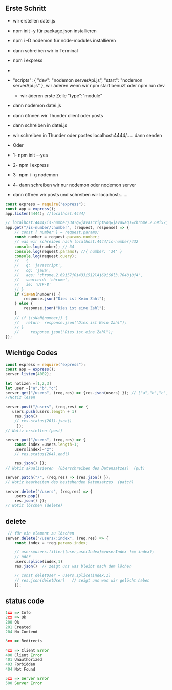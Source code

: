 ## Erste Schritt

-   wir erstellen datei.js
-   npm init -y für package.json installieren
-   npm i -D nodemon für node-modules installieren
-   dann schreiben wir in Terminal 
-   npm i express

-   
-   "scripts": {
    "dev": "nodemon serverApi.js",
    "start": "nodemon serverApi.js"
    }, wir äderen wenn wir npm start benuzt oder npm run dev
    -  wir äderen erste Zeile 
    "type":"module"

-   dann nodemon datei.js
-   dann öfnnen wir Thunder client oder posts
-   dann schreiben in datei.js
-   wir schreiben in Thunder oder postes localhost:4444/..... dann senden



- Oder
- 1- npm init --yes
- 2-  npm i express
- 3- npm i -g nodemon
- 4- dann schreiben wir nur nodemon oder nodemon server
- dann öffnen wir posts und schreiben wir localhost:......
```js
const express = require("express");
const app = express();
app.listen(4444); //localhost:4444/

// localhost:4444/is-number/34?q=javascript&oq=java&aqs=chrome.2.69i57j0i433i512l4j69i60l3.7048j0j4&sourceid=chrome&ie=UTF-8
app.get("/is-number/:number", (request, response) => {
    // const { number } = request.params;
    const number = request.params.number;
    // was wir schreiben nach localhost:4444/is-number/432
    console.log(number); // 34
    console.log(request.params); //{ number: '34' }
    console.log(request.query);
    //   {
    //   q: 'javascript',
    //   oq: 'java',
    //   aqs: 'chrome.2.69i57j0i433i512l4j69i60l3.7048j0j4',
    //   sourceid: 'chrome',
    //   ie: 'UTF-8'
    // }
    if (isNaN(number)) {
        response.json("Dies ist Kein Zahl");
    } else {
        response.json("Dies ist eine Zahl");
    }
    // if (isNaN(number)) {
    //   return  response.json("Dies ist Kein Zahl");
    // }
    //     response.json("Dies ist eine Zahl");
});
```

## Wichtige Codes

```js
const express = require("express");
const app = express();
server.listen(4002);

let notizen =[1,2,3]
let user =["a","b","c"]
server.get("/users", (req,res) => {res.json(users) }); // ["a","b","c"]
//Notiz lesen

server.post("/users", (req,res) => {
   users.push(users.length + 1)
    res.json()
    // res.status(201).json()
     });
// Notiz erstellen (post)

server.put("/users", (req,res) => {
    const index =users.length-1;
    users[index]="z":
    // res.status(204).end()

    res.json() });
// Notiz akualisieren  (überschreiben des Datensatzes)  (put)

server.patch("/", (req,res) => {res.json() });
// Notiz bearbeiten des bestehenden Datensatzes  (patch)

server.delete("/users", (req,res) => {
    users.pop()
    res.json() });
// Notiz löschen (delete)

```

## delete 
```js
 // für ein element zu löschen
server.delete("/users/:index", (req,res) => {
    const index = +reg.params.index;

    // users=users.filter((user,userIndex)=>userIndex !== index); 
    // oder
    users.splice(index,1)
    res.json()  // zeigt uns was bleibt nach dem löchen 

    // const deletUser = users.splice(index,1)
    // res.json(deletUser)   // zeigt uns was wir gelöcht haben
    });
```
## status code
```js
1xx => Info
2xx => Ok
200 Ok
201 Created
204 No Contend

3xx => Redirects

4xx => Client Error
400 Client Error
401 Unauthorized
403 Forbidden
404 Not Found

5xx => Server Error
500 Server Error
```
